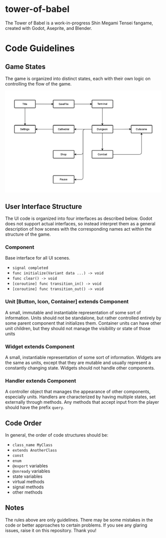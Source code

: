 # tower-of-babel
The Tower of Babel is a work-in-progress Shin Megami Tensei fangame, created with Godot, Aseprite, and Blender.

# Code Guidelines

## Game States
The game is organized into distinct states, each with their own logic on controlling the flow of the game.

![Diagram of the flow of game logic](docs/state_machine_flow.png "State Machine Flow Diagram")

## User Interface Structure
The UI code is organized into four interfaces as described below. Godot does not support actual interfaces, so instead interpret them as a general description of how scenes with the corresponding names act within the structure of the game.

### Component
Base interface for all UI scenes.

- `signal completed`
- `func initialize(Variant data ...) -> void`
- `func clear() -> void`
- `[coroutine] func transition_in() -> void`
- `[coroutine] func transition_out() -> void`

### Unit [Button, Icon, Container] extends Component
A small, immutable and instantiable representation of some sort of information. Units should not be standalone, but rather controlled entirely by some parent component that initializes them. Container units can have other unit children, but they should not manage the visibility or state of those units

### Widget extends Component
A small, instantiable representation of some sort of information. Widgets are the same as units, except that they are mutable and usually represent a constantly changing state. Widgets should not handle other components.

### Handler extends Component
A controller object that manages the appearance of other components, especially units. Handlers are characterized by having multiple states, set externally through methods. Any methods that accept input from the player should have the prefix `query`.

## Code Order
In general, the order of code structures should be:
- `class_name MyClass`
- `extends AnotherClass`
- `const`
- `enum`
- `@export` variables
- `@onready` variables
- state variables
- virtual methods
- signal methods
- other methods

## Notes
The rules above are only guidelines. There may be some mistakes in the code or better approaches to certain problems. If you see any glaring issues, raise it on this repository. Thank you!
